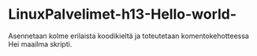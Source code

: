 # LinuxPalvelimet-h13-Hello-world-
Asennetaan kolme erilaista koodikieltä ja toteutetaan komentokehotteessa Hei maailma skripti. 
